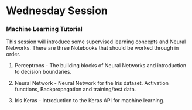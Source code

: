 # Wednesday Session

### Machine Learning Tutorial

This session will introduce some supervised learning concepts and Neural Networks.
There are three Notebooks that should be worked through in order.

1. Perceptrons - The building blocks of Neural Networks and introduction to decision boundaries.

2. Neural Network - Neural Network for the Iris dataset. Activation functions, Backpropagation and training/test data.

3. Iris Keras - Introduction to the Keras API for machine learning. 
